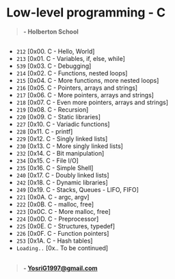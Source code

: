 
# Low-level programming - C

> **- Holberton School**
##
-   `212`  [0x00. C - Hello, World]
-   `213`  [0x01. C - Variables, if, else, while]
-   `539`  [0x03. C - Debugging]
-   `214`  [0x02. C - Functions, nested loops]
-   `215`  [0x04. C - More functions, more nested loops]
-   `216`  [0x05. C - Pointers, arrays and strings]
-   `217`  [0x06. C - More pointers, arrays and strings]
-   `218`  [0x07. C - Even more pointers, arrays and strings]
-   `219`  [0x08. C - Recursion]
-   `220`  [0x09. C - Static libraries]
-   `227`  [0x10. C - Variadic functions]
-   `228`  [0x11. C - printf]
-   `229`  [0x12. C - Singly linked lists]
-   `230`  [0x13. C - More singly linked lists]
-   `232`  [0x14. C - Bit manipulation]
-   `234`  [0x15. C - File I/O]
-   `235`  [0x16. C - Simple Shell]
-   `240`  [0x17. C - Doubly linked lists]
-   `242`  [0x18. C - Dynamic libraries]
-   `249`  [0x19. C - Stacks, Queues - LIFO, FIFO]
-   `221`  [0x0A. C - argc, argv]
-   `222`  [0x0B. C - malloc, free]
-   `223`  [0x0C. C - More malloc, free]
-   `224`  [0x0D. C - Preprocessor]
-   `225`  [0x0E. C - Structures, typedef]
-   `226`  [0x0F. C - Function pointers]
-   `253`  [0x1A. C - Hash tables]
-   `Loading..`  [0x.. To be continued]

##
> **- YosriG1997@gmail.com**
##